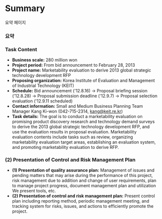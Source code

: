 # Summary
요약 페이지 


### 요약

### Task Content
- **Business scale:** 280 million won
- **Project period:** From bid announcement to February 28, 2013
- **Project name:** Marketability evaluation to derive 2013 global strategic technology development RFP
- **Proposing organization:** Korea Institute of Evaluation and Management of Industrial Technology (KEIT)
- **Schedule:** Bid announcement ('12.8.16) -> Proposal briefing session ('12.8.28) -> Proposal submission deadline ('12.9.7) -> Proposal selection evaluation ('12.9.11 scheduled)
- **Contact information:** Small and Medium Business Planning Team Manager Kang Ki-won (042-715-2314, kang@keit.re.kr)
- **Task details:** The goal is to conduct a marketability evaluation on promising product discovery research and technology demand surveys to derive the 2013 global strategic technology development RFP, and use the evaluation results in proposal evaluation. Marketability evaluation contents include tasks such as review, organizing marketability evaluation target areas, establishing an evaluation system, and promoting marketability evaluation to derive RFP.

### (2) Presentation of Control and Risk Management Plan
- **(1) Presentation of quality assurance plan:** Management of issues and pending matters that may arise during the performance of this project, risk management due to addition and change of user requirements, plan to manage project progress, document management plan and utilization We present tools, etc.
- **(2) Presentation of control and risk management plan:** Present control plan including reporting method, periodic management meeting, and tracking system for risks, issues, and actions to efficiently promote the project.